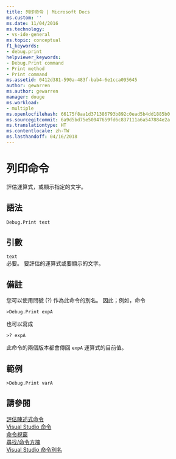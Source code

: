 ```yaml
---
title: 列印命令 | Microsoft Docs
ms.custom: ''
ms.date: 11/04/2016
ms.technology:
- vs-ide-general
ms.topic: conceptual
f1_keywords:
- debug.print
helpviewer_keywords:
- Debug.Print command
- Print method
- Print command
ms.assetid: 0412d381-590a-483f-bab4-6e1cca095645
author: gewarren
ms.author: gewarren
manager: douge
ms.workload:
- multiple
ms.openlocfilehash: 66175f8aa1d371386793b892c0ead5b4dd1885b0
ms.sourcegitcommit: 6a9d5bd75e50947659fd6c837111a6a547884e2a
ms.translationtype: HT
ms.contentlocale: zh-TW
ms.lasthandoff: 04/16/2018
---
```

# <a name="print-command"></a>列印命令
評估運算式，或顯示指定的文字。  
  
## <a name="syntax"></a>語法  
  
```  
Debug.Print text  
```  
  
## <a name="arguments"></a>引數  
 `text`  
 必要。 要評估的運算式或要顯示的文字。  
  
## <a name="remarks"></a>備註  
 您可以使用問號 (?) 作為此命令的別名。 因此；例如，命令  
  
```  
>Debug.Print expA  
```  
  
 也可以寫成  
  
```  
>? expA  
```  
  
 此命令的兩個版本都會傳回 `expA` 運算式的目前值。  
  
## <a name="example"></a>範例  
  
```  
>Debug.Print varA  
```  
  
## <a name="see-also"></a>請參閱  
 [評估陳述式命令](../../ide/reference/evaluate-statement-command.md)   
 [Visual Studio 命令](../../ide/reference/visual-studio-commands.md)   
 [命令視窗](../../ide/reference/command-window.md)   
 [尋找/命令方塊](../../ide/find-command-box.md)   
 [Visual Studio 命令別名](../../ide/reference/visual-studio-command-aliases.md)